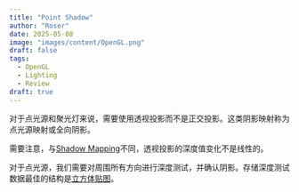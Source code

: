 ```yaml
---
title: "Point Shadow"
author: "Roser"
date: 2025-05-08
image: "images/content/OpenGL.png"
draft: false
tags:
  - OpenGL
  - Lighting
  - Review
draft: true
---
```

对于点光源和聚光灯来说，需要使用透视投影而不是正交投影。这类阴影映射称为点光源映射或全向阴影。

需要注意，与[Shadow Mapping](Shadow%20Mapping.md)不同，透视投影的深度值变化不是线性的。

对于点光源，我们需要对周围所有方向进行深度测试，并确认阴影。存储深度测试数据最佳的结构是[立方体贴图](../Advanced/立方体贴图.md)。